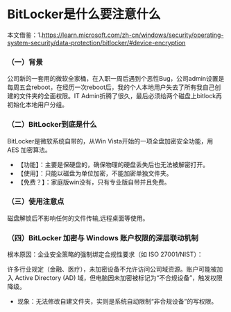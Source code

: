 #  BitLocker是什么要注意什么
本文借鉴：1.https://learn.microsoft.com/zh-cn/windows/security/operating-system-security/data-protection/bitlocker/#device-encryption
   
### （一）背景
公司新的一套用的微软全家桶，在入职一周后遇到个恶性Bug，公司admin设置是每周五会reboot，在经历一次reboot后，我的个人本地用户失去了所有我自己创建的文件夹的全面权限。IT Admin折腾了很久，最后必须给两个磁盘上bitlock再初始化本地用户分组。
   
### （二）BitLocker到底是什么
BitLocker是微软系统自带的，从Win Vista开始的一项‌全盘加密安全功能，用 ‌AES 加密算法。
+ 【功能】：主要是保硬盘的，确保物理的硬盘丢失后也无法被解密打开。
+ 【使用】：只能以磁盘为单位加密，不能加密单独文件夹。
+ 【免费？】：家庭版win没有，只有专业版自带并且免费。
   
### （三）使用注意点
磁盘解锁后不影响任何的文件传输,远程桌面等使用。
   
### （四）BitLocker 加密与 Windows 账户权限的深层联动机制‌
根本原因：企业安全策略的强制绑定‌合规性要求（如 ISO 27001/NIST）：
   
许多行业规定（金融、医疗），‌未加密设备不允许访问公司域资源‌。账户可能被加入 Active Directory (AD) 域，但电脑因未加密被标记为“不合规设备”，触发权限降级。
   
+ 现象：无法修改自建文件夹，实则是系统自动限制“非合规设备”的写权限。